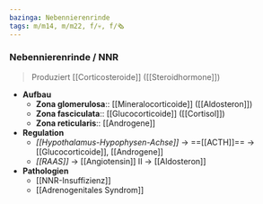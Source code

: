 ```yaml
---
bazinga: Nebennierenrinde
tags: m/m14, m/m22, f/💀, f/🗞️
---
```

### Nebennierenrinde / NNR
> Produziert [[Corticosteroide]] ([[Steroidhormone]])
- **Aufbau**
	- **Zona glomerulosa**:: [[Mineralocorticoide]] ([[Aldosteron]])
	- **Zona fasciculata**:: [[Glucocorticoide]] ([[Cortisol]])
	- **Zona reticularis**:: [[Androgene]]
- **Regulation** 
	- *[[Hypothalamus-Hypophysen-Achse]]* → ==[[ACTH]]== → [[Glucocorticoide]], [[Androgene]]
	- *[[RAAS]]* → [[Angiotensin]] II → [[Aldosteron]]
- **Pathologien**
	- [[NNR-Insuffizienz]]
	- [[Adrenogenitales Syndrom]]